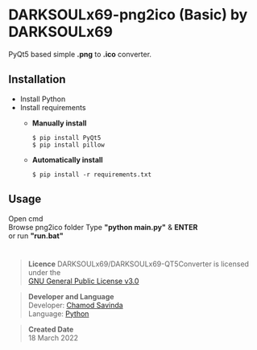 # DARKSOULx69-png2ico (Basic) by DARKSOULx69

PyQt5 based simple **.png** to **.ico** converter.

## Installation
- Install Python
- Install requirements
  - **Manually install**  

    ```
    $ pip install PyQt5
    $ pip install pillow
  - **Automatically install**  

    ```
    $ pip install -r requirements.txt
    ````
## Usage

Open cmd  
Browse png2ico folder
Type **"python main.py"** & **ENTER**  
or run **"run.bat"**

#
>**Licence**
DARKSOULx69/DARKSOULx69-QT5Converter is licensed under the  
[GNU General Public License v3.0](https://github.com/DARKSOULx69/DARKSOULx69-png2ico/blob/main/LICENSE)  

>**Developer and Language**  
Developer: [Chamod Savinda](https://github.com/DARKSOULx69)  
Language: [Python](https://www.python.org/)  

>**Created Date**  
18 March 2022
#
